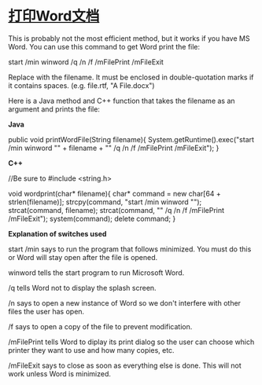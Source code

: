 # [打印Word文档](http://stackoverflow.com/questions/2446721/how-to-get-print-out-of-a-ms-word-file-from-java-application)

This is probably not the most efficient method, but it works if you have MS Word. You can use this command to get Word print the file:

start /min winword <filename> /q /n /f /mFilePrint /mFileExit

Replace <filename> with the filename. It must be enclosed in double-quotation marks if it contains spaces. (e.g. file.rtf, "A File.docx")

Here is a Java method and C++ function that takes the filename as an argument and prints the file:

**Java**

public void printWordFile(String filename){
   System.getRuntime().exec("start /min winword \"" + filename +
     "\" /q /n /f /mFilePrint /mFileExit");
 }

**C++**

//Be sure to #include <string.h>    

void wordprint(char* filename){
   char* command = new char[64 + strlen(filename)];
   strcpy(command, "start /min winword \"");
   strcat(command, filename);
   strcat(command, "\" /q /n /f /mFilePrint /mFileExit");
   system(command);
   delete command;
 }

**Explanation of switches used**

start /min says to run the program that follows minimized. You must do this or Word will stay open after the file is opened.

winword tells the start program to run Microsoft Word.

/q tells Word not to display the splash screen.

/n says to open a new instance of Word so we don't interfere with other files the user has open.

/f says to open a copy of the file to prevent modification.

/mFilePrint tells Word to diplay its print dialog so the user can choose which printer they want to use and how many copies, etc.

/mFileExit says to close as soon as everything else is done. This will not work unless Word is minimized.